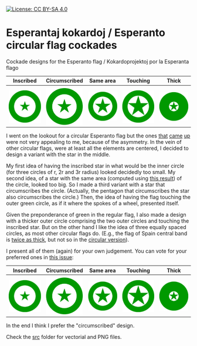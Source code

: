 [![License: CC BY-SA 4.0](https://licensebuttons.net/l/by-sa/4.0/80x15.png)](https://creativecommons.org/licenses/by-sa/4.0/)

# Esperantaj kokardoj / Esperanto circular flag cockades
Cockade designs for the Esperanto flag / Kokardoprojektoj por la Esperanta flago

Inscribed | Circumscribed | Same area | Touching | Thick
--- | --- | --- | --- | ---
 | |
<img src="src/esperanto-kokardo-inscribed-star.png" width="100"/> | <img src="src/esperanto-kokardo-circumscribed-star.png" width="100"/> | <img src="src/esperanto-kokardo-same-area.png" width="100"/> | <img src="src/esperanto-kokardo-touching.png" width="100"/> | <img src="src/esperanto-kokardo-twice.png" width="100"/>

I went on the lookout for a circular Esperanto flag but the ones [that](https://www.pinterest.com/pin/329396160233067907/) [came](https://www.pngegg.com/en/png-scsss) [up](https://www.zazzle.ca/esperanto_quality_flag_circle_2_inch_round_button-145204474472426086) were not very appealing to me, because of the asymmetry. In the vein of other circular flags, were at least all the elements are centered, I decided to design a variant with the star in the middle.

My first idea of having the inscribed star in what would be the inner circle (for three circles of r, 2r and 3r radius) looked decidedly too small. My second idea, of a star with the same area (computed using [this result](https://math.stackexchange.com/questions/753290/area-of-a-five-pointed-star)) of the circle, looked too big. So I made a third variant with a star that circumscribes the circle. (Actually, the pentagon that circumscribes the star also circumscribes the circle.) Then, the idea of having the flag touching the outer green circle, as if it where the spokes of a wheel, presented itself.

Given the preponderance of green in the regular flag, I also made a design with a thicker outer circle comprising the two outer circles and touching the inscribed star. But on the other hand I like the idea of three equally spaced circles, as most other circular flags do. (E.g., the flag of Spain central band is [twice as thick](https://en.wikipedia.org/wiki/Flag_of_Spain), but not so in the [circular version](https://en.wikipedia.org/wiki/Cockade_of_Spain)).

I present all of them (again) for your own judgement. You can vote for your preferred ones in [this issue](https://github.com/mosteo/kokardo/issues/1):

Inscribed | Circumscribed | Same area | Touching | Thick
--- | --- | --- | --- | ---
 | |
<img src="src/esperanto-kokardo-inscribed-star.png" width="100"/> | <img src="src/esperanto-kokardo-circumscribed-star.png" width="100"/> | <img src="src/esperanto-kokardo-same-area.png" width="100"/> | <img src="src/esperanto-kokardo-touching.png" width="100"/> | <img src="src/esperanto-kokardo-twice.png" width="100"/>

In the end I think I prefer the "circumscribed" design.

Check the [src](src) folder for vectorial and PNG files.
